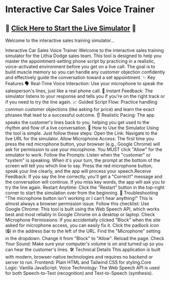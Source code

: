 # Interactive Car Sales Voice Trainer

## 🚀 [Click Here to Start the Live Simulator](https://your-username.github.io/your-repository-name/car_sales_trainer.html) 🚀

Welcome to the interactive sales training simulator...

Interactive Car Sales Voice Trainer
​Welcome to the interactive sales training simulator for the Lithia Dodge sales team. This tool is designed to help you master the appointment-setting phone script by practicing in a realistic, voice-activated environment before you get on a live call.
​The goal is to build muscle memory so you can handle any customer objection confidently and effectively guide the conversation toward a set appointment.
​✨ Key Features
​🗣️ Real-Time Voice Interaction: Use your microphone to speak the salesperson's lines, just like a real phone call.
​🤖 Instant Feedback: The simulator listens to your response and tells you if you're on the right track or if you need to try the line again.
​📈 Guided Script Flow: Practice handling common customer objections (like asking for price) and learn the exact phrases that lead to a successful outcome.
​👂 Realistic Pacing: The app speaks the customer's lines back to you, helping you get used to the rhythm and flow of a live conversation.
​🚀 How to Use the Simulator
​Using the tool is simple. Just follow these steps:
​Open the Link: Navigate to the live URL for the simulator.
​Allow Microphone Access: The first time you press the red microphone button, your browser (e.g., Google Chrome) will ask for permission to use your microphone. You MUST click "Allow" for the simulator to work.
​Follow the Prompts:
​Listen when the "customer" or "system" is speaking.
​When it's your turn, the prompt at the bottom of the screen will tell you which line to say.
​Press the red microphone button, speak your line clearly, and the app will process your speech.
​Receive Feedback:
​If you say the line correctly, you'll get a "Correct!" message and the conversation will continue.
​If you miss key words, the app will ask you to try the line again.
​Restart Anytime: Click the "Restart" button in the top-right corner to start the simulation over from the beginning.
​🚨 Troubleshooting
​"The microphone button isn't working or I can't hear anything!"
​This is almost always a browser permission issue. Follow this checklist:
​Use Google Chrome: This tool is built using the Web Speech API, which works best and most reliably in Google Chrome on a desktop or laptop.
​Check Microphone Permissions: If you accidentally clicked "Block" when the site asked for microphone access, you can easily fix it.
​Click the padlock icon (🔒) in the address bar to the left of the URL.
​Find the "Microphone" setting in the dropdown.
​Change it from "Block" to "Allow".
​Reload the page.
​Check Your Sound: Make sure your computer's volume is on and turned up so you can hear the customer's lines.
​🛠️ Technical Details
​This application is built with modern, browser-native technologies and requires no backend or server to run.
​Frontend: Plain HTML and Tailwind CSS for styling.
​Core Logic: Vanilla JavaScript.
​Voice Technology: The Web Speech API is used for both Speech-to-Text (recognition) and Text-to-Speech (synthesis).
